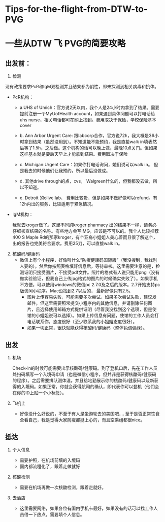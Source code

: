 # Tips-for-the-flight-from-DTW-to-PVG
# 一些从DTW 飞 PVG的简要攻略



## 出发前：

1. 检测

现有政策要求PcR和IgM双检测并且结果都为阴性，即未探测到相关病毒和抗体。

* PcR机构：

  - a.UHS of Umich：官方说2天以内，我个人是24小时内拿到了结果。需要提前注册一个MyUofHealth account，如果遇到具体问题可以打电话给uhs nurse，相关电话都可在网上找到。费用取决于保险，学校保险基本cover

  - b. Ann Arbor Urgent Care: 跟labcorp合作，官方说72h，我大概是36小时拿到结果（虽然没用到）。不知道能不能预约，我是直接walk in填表然后等了1.5h，之后做。这个机构的话可以晚上做，最晚10点关门。但如果这样基本就是要后天早上才能拿到结果。费用取决于保险

  - c. Michigan Urgent Care：如果你打电话询问，她们说可以walk in。 但是我去的时候他们让我预约，所以最后没做成。

  - d. 其他drive through的点，cvs， Walgreen什么的，但我都没去做，所以不知道。

  - e. Detroit 的olive lab， 费用比较贵，但是如果不做好像可以refund。有12h内出的服务，比较适用于紧急情况。

* IgM机构：

  我就去kroger做了。这里不同的kroger pharmacy 出的结果不一样，请务必仔细核查结果的名称。有些地方会写IMG，应该是不可以的。我个人比较推荐400 S Maple Rd的那家kroger，有个亚裔小姐姐人美心善而且很了解这个，出的报告也完美符合要求。费用25刀，可以直接walk in。

  

 

2. 核酸码/健康码
   - 微信上有个小程序，好像叫什么“防疫健康码国际版”（我没搜到，我找别人要的）。然后你按照表格填好信息后，等待审核。这里需要注意的是，检测证明只接受图片，不接受pdf文件。照片的格式有人说只能用png（没有做实验验证，但我自己上传jpg格式的图片的时候确实失败了）。如果手机不方便，可以使用windows的微信pc 2.7.0及之后的版本。2.7开始支持pc版访问小程序。Mac没找到2.7以后的， 最新好像只有2.5。
     - 图片上传容易失败，可能需要多次尝试。如果多次尝试失败，建议发邮件。但这里需要照常提交小程序内的其他信息，并请删除任何图片，且选择使用邮箱方式提供证明（尽管我没找到这个选项，但是使馆的小姐姐说可以选择）。如果上传信息有问题，使馆的工作人员会打电话联系你，态度很好（至少联系我的小姐姐态度很好）。
     - 如果一切正常，很快就能获得核酸码/健康码（整体色调偏绿）。

## 出发

1. 机场

   Check-in的时候可能需要出示核酸码/健康码。到了登机口后，先在工作人员处扫码填写一个入境码申请（也是微信小程序，但并非是获得核酸码/健康码的程序）。之后需要排队测体温，并且给地勤展示你的核酸码/健康码以及新获得的入境码。如果正常，你就会获得航司的确认，即代表你可以登机（他们会在你的ID上贴一个小标签）。

2. 飞机上
   - 好像没什么好说的，不至于有人是坐游轮去的美国吧.... 至于是否正常饮食全看自己，我是觉得大家防疫都挺上心的，而且空乘组都很nice。



## 抵达

1. 个人信息

   - 需要护照，在机场前填的入境码
   - 国内都流程化了，跟着走做就好

2. 核酸检测

   - 需要在机场再做一次核酸检测，跟着走就好。

3. 去酒店

   - 这里需要网络，如果各位有国内手机卡最好，如果没有的话可以找工作人员借一下热点。需要填个人信息。

   

   



 
